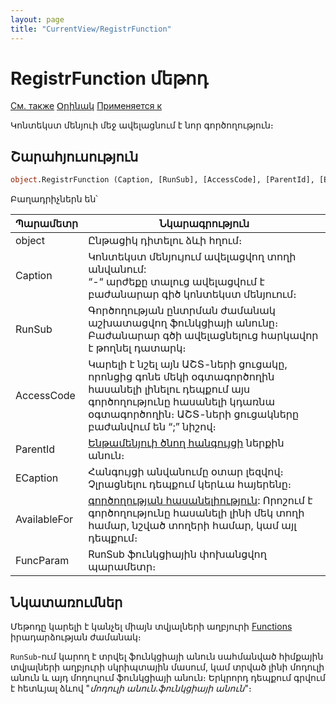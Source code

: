 ```yaml
---
layout: page
title: "CurrentView/RegistrFunction"
---
```



# RegistrFunction մեթոդ

[См. также](../Frmpttel.md) [Օրինակ](../../Examples/E_FrmPttel_RegistrFunction.html) [Применяется к](../Frmpttel.md)

Կոնտեկստ մենյուի մեջ ավելացնում է նոր գործողություն։

## Շարահյուսություն

``` vb
object.RegistrFunction (Caption, [RunSub], [AccessCode], [ParentId], [ECaption], [AvailableFor], [FuncParam])
```

Բաղադրիչներն են՝


| Պարամետր | Նկարագրություն |
|--|--|
| object | Ընթացիկ դիտելու ձևի հղում։  |
| Caption | Կոնտեկստ մենյույում ավելացվող տողի անվանում:<br> “-“ արժեքը տալուց ավելացվում է բաժանարար գիծ կոնտեկստ մենյուում։ |
| RunSub | Գործողության ընտրման ժամանակ աշխատացվող ֆունկցիայի անունը։ Բաժանարար գծի ավելացնելուց հարկավոր է թողնել դատարկ։ |
| AccessCode | Կարելի է նշել այն ԱՇՏ-ների ցուցակը, որոնցից գոնե մեկի օգտագործողին հասանելի լինելու դեպքում այս գործողությունը հասանելի կդառնա օգտագործողին։ ԱՇՏ-ների ցուցակները բաժանվում են “;” նիշով։ |
| ParentId |  [Ենթամենյուի ծնող հանգույցի](RegistrNode.html)  ներքին անուն։  |
| ЕCaption | Հանգույցի անվանումը օտար լեզվով։ Չլրացնելու դեպքում կերևա հայերենը։ |
| AvailableFor | [գործողության հասանելիություն](../../Constants/const_RegistrFunctionAvailability.html): Որոշում է գործողությունը հասանելի լինի մեկ տողի համար, նշված տողերի համար, կամ այլ դեպքում։ |
| FuncParam | RunSub ֆունկցիային փոխանցվող պարամետր։ |


## Նկատառումներ


Մեթոդը կարելի է կանչել միայն տվյալների աղբյուրի  [Functions](../../ScriptProcs/FunctionsData.html)  իրադարձության ժամանակ։ 

`RunSub`-ում կարող է տրվել ֆունկցիայի անուն սահմանված հիմքային տվյալների աղբյուրի սկրիպտային մասում, կամ տրված լինի մոդուլի անուն և այդ մոդուլում ֆունկցիայի անուն։ 
Երկրորդ դեպքում գրվում է հետևյալ ձևով "*մոդուլի անուն*․*ֆունկցիայի անուն*"։

